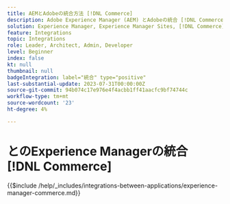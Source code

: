 ```yaml
---
title: AEMとAdobeの統合方法 [!DNL Commerce]
description: Adobe Experience Manager (AEM) とAdobeの統合 [!DNL Commerce] 魅力的なショッピングエクスペリエンスを構築します。
solution: Experience Manager, Experience Manager Sites, [!DNL Commerce]
feature: Integrations
topic: Integrations
role: Leader, Architect, Admin, Developer
level: Beginner
index: false
kt: null
thumbnail: null
badgeIntegration: label="統合" type="positive"
last-substantial-update: 2023-07-31T00:00:00Z
source-git-commit: 94b074c17e976e4f4acbb1ff41aacfc9bf74744c
workflow-type: tm+mt
source-wordcount: '23'
ht-degree: 4%

---
```



# とのExperience Managerの統合 [!DNL Commerce]

{{$include /help/_includes/integrations-between-applications/experience-manager-commerce.md}}
